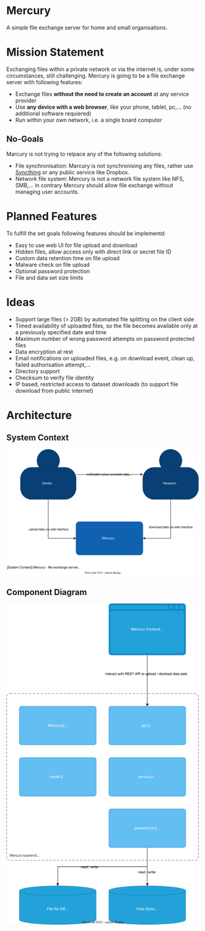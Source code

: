 # Mercury
A simple file exchange server for home and small organisations.

# Mission Statement
Exchanging files within a private network or via the internet is, under some circumstances, still challenging. Mercury is going to be a file exchange server with following features:

* Exchange files __without the need to create an account__ at any service provider
* Use __any device with a web browser__, like your phone, tablet, pc,... (no additional software requiered)
* Run within your own network, i.e. a single board computer

## No-Goals
Marcury is not trying to relpace any of the following solutions:

* File synchronisation: Marcury is not synchronising any files, rather use [Syncthing](https://syncthing.net/) or any public service like Dropbox.
* Network file system: Mercury is not a network file system like NFS, SMB,... in contrary Mercury should allow file exchange without managing user accounts.

# Planned Features
To fulfill the set goals following features should be implementd:

* Easy to use web UI for file upload and download
* Hidden files, allow access only with direct link or secret file ID
* Custom data retention time on file upload
* Malware check on file upload
* Optional password protection
* File and data set size limits

# Ideas

* Support large files (> 2GB) by automated file splitting on the client side
* Timed availability of uploaded files, so the file becomes available only at a previously specified date and time
* Maximum number of wrong password attempts on password protected files
* Data encryption at rest
* Email notifications on uploaded files, e.g. on download event, clean up, failed authorisation attempt,...
* Directory support
* Checksum to verify file identity
* IP based, restricted access to dataset downloads (to support file download from public internet)

# Architecture

## System Context

![System Context](/doc/System%20Context.svg "System Context")

## Component Diagram

![Component Diagram](/doc/Component%20Diagram.svg "Component Diagram")